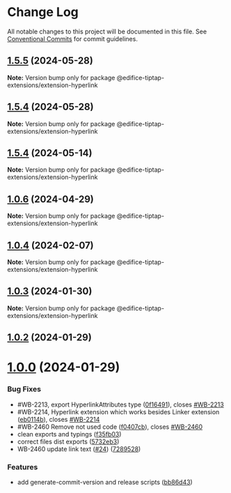 # Change Log

All notable changes to this project will be documented in this file.
See [Conventional Commits](https://conventionalcommits.org) for commit guidelines.

## [1.5.5](https://github.com/edificeio/edifice-ui/compare/v1.5.4-develop.21...v1.5.5) (2024-05-28)

**Note:** Version bump only for package @edifice-tiptap-extensions/extension-hyperlink

## [1.5.4](https://github.com/edificeio/edifice-ui/compare/v1.5.4-develop.21...v1.5.4) (2024-05-28)

**Note:** Version bump only for package @edifice-tiptap-extensions/extension-hyperlink

## [1.5.4](https://github.com/edificeio/edifice-ui/compare/v1.5.4-develop.7...v1.5.4) (2024-05-14)

**Note:** Version bump only for package @edifice-tiptap-extensions/extension-hyperlink

## [1.0.6](https://github.com/edificeio/edifice-tiptap-extensions/compare/v1.0.6-develop.2...v1.0.6) (2024-04-29)

**Note:** Version bump only for package @edifice-tiptap-extensions/extension-hyperlink

## [1.0.4](https://github.com/opendigitaleducation/edifice-tiptap-extensions/compare/v1.0.3...v1.0.4) (2024-02-07)

**Note:** Version bump only for package @edifice-tiptap-extensions/extension-hyperlink

## [1.0.3](https://github.com/opendigitaleducation/edifice-tiptap-extensions/compare/v1.0.2...v1.0.3) (2024-01-30)

**Note:** Version bump only for package @edifice-tiptap-extensions/extension-hyperlink

## [1.0.2](https://github.com/opendigitaleducation/edifice-tiptap-extensions/compare/v1.0.1...v1.0.2) (2024-01-29)

# [1.0.0](https://github.com/opendigitaleducation/edifice-tiptap-extensions/compare/v1.0.1-dev.6...v1.0.0) (2024-01-29)

### Bug Fixes

- #WB-2213, export HyperlinkAttributes type ([0f16491](https://github.com/opendigitaleducation/edifice-tiptap-extensions/commit/0f16491f003433645de49d2c3fa1a0c32a8b06aa)), closes [#WB-2213](https://github.com/opendigitaleducation/edifice-tiptap-extensions/issues/WB-2213)
- #WB-2214, Hyperlink extension which works besides Linker extension ([eb0114b](https://github.com/opendigitaleducation/edifice-tiptap-extensions/commit/eb0114be52b3e2393a96d3a4e2d9d84f1084e342)), closes [#WB-2214](https://github.com/opendigitaleducation/edifice-tiptap-extensions/issues/WB-2214)
- #WB-2460 Remove not used code ([f0407cb](https://github.com/opendigitaleducation/edifice-tiptap-extensions/commit/f0407cba11e3c19a093a21d029b825233db10d51)), closes [#WB-2460](https://github.com/opendigitaleducation/edifice-tiptap-extensions/issues/WB-2460)
- clean exports and typings ([f35fb03](https://github.com/opendigitaleducation/edifice-tiptap-extensions/commit/f35fb03f49a953d463242f256137f06e791b4ea9))
- correct files dist exports ([5732eb3](https://github.com/opendigitaleducation/edifice-tiptap-extensions/commit/5732eb35283f76c983bdbd71e88c035b6249af4f))
- WB-2460 update link text ([#24](https://github.com/opendigitaleducation/edifice-tiptap-extensions/issues/24)) ([7289528](https://github.com/opendigitaleducation/edifice-tiptap-extensions/commit/728952833fd38108d57c2dfa47ec34728de3857d))

### Features

- add generate-commit-version and release scripts ([bb86d43](https://github.com/opendigitaleducation/edifice-tiptap-extensions/commit/bb86d4309a81e15a0a5363a16fe4ce99844d68bb))
